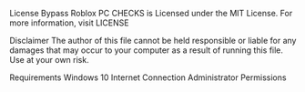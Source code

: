 License
Bypass Roblox PC CHECKS is Licensed under the MIT License. For more information, visit LICENSE

Disclaimer
The author of this file cannot be held responsible or liable for any damages that may occur to your computer as a result of running this file. Use at your own risk.

Requirements
Windows 10
Internet Connection
Administrator Permissions
